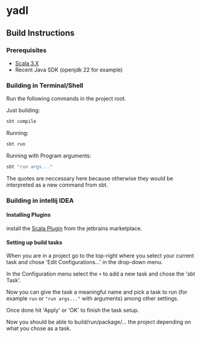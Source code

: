 # yadl

## Build Instructions

### Prerequisites

- [Scala 3.X](https://www.scala-lang.org/download/)
- Recent Java SDK (openjdk 22 for example)

### Building in Terminal/Shell

Run the following commands in the project root.

Just building:
```sh
sbt compile
```

Running:
```sh
sbt run
```

Running with Program arguments:
```sh
sbt "run args..."
```

The quotes are neccessary here because otherwise they would be interpreted as a new command from sbt.

### Building in intellij IDEA

#### Installing Plugins

install the [Scala Plugin](https://plugins.jetbrains.com/plugin/1347-scala/) from the
jetbrains marketplace.

#### Setting up build tasks

When you are in a project go to the top-right where you select your current task and chose 'Edit Configurations...' in the drop-down menu.

In the Configuration menu select the `+` to add a new task and chose the 'sbt Task'.

Now you can give the task a meaningful name and pick a task to run (for example `run` or `"run args..."` with arguments) among other settings.

Once done hit 'Apply' or 'OK' to finish the task setup.

Now you should be able to build/run/package/... the project depending on what you chose as a task.
